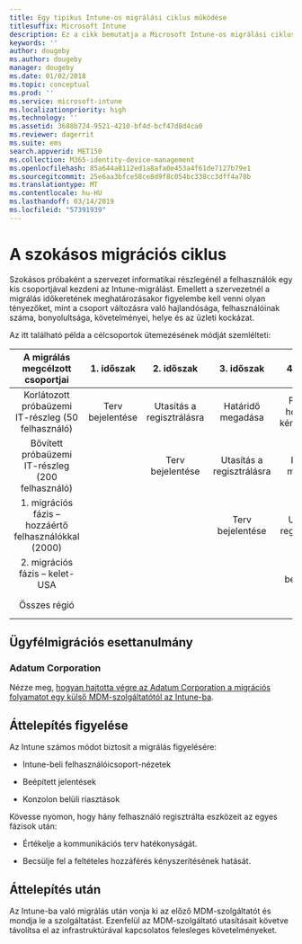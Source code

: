 ```yaml
---
title: Egy tipikus Intune-os migrálási ciklus működése
titlesuffix: Microsoft Intune
description: Ez a cikk bemutatja a Microsoft Intune-os migrálási ciklusok működését, és példákkal szemlélteti, hogy miként kezelheti azokat.
keywords: ''
author: dougeby
ms.author: dougeby
manager: dougeby
ms.date: 01/02/2018
ms.topic: conceptual
ms.prod: ''
ms.service: microsoft-intune
ms.localizationpriority: high
ms.technology: ''
ms.assetid: 3688b724-9521-4210-bf4d-bcf47d8d4ca0
ms.reviewer: dagerrit
ms.suite: ems
search.appverid: MET150
ms.collection: M365-identity-device-management
ms.openlocfilehash: 85a644a8112ed1a8afa0e453a4f61de7127b79e1
ms.sourcegitcommit: 25e6aa3bfce58ce8d9f8c054bc338cc3dff4a78b
ms.translationtype: MT
ms.contentlocale: hu-HU
ms.lasthandoff: 03/14/2019
ms.locfileid: "57391939"
---
```

# <a name="typical-migration-cycle"></a>A szokásos migrációs ciklus

Szokásos próbaként a szervezet informatikai részlegénél a felhasználók egy kis csoportjával kezdeni az Intune-migrálást. Emellett a szervezetnél a migrálás időkeretének meghatározásakor figyelembe kell venni olyan tényezőket, mint a csoport változásra való hajlandósága, felhasználóinak száma, bonyolultsága, követelményei, helye és az üzleti kockázat.

Az itt található példa a célcsoportok ütemezésének módját szemlélteti:

  | **A migrálás megcélzott csoportjai** | **1. időszak** | **2. időszak** | **3. időszak** | **4. időszak** | **...**
|:---:|:---:|:---:|:---:|:---:|:---:|
| Korlátozott próbaüzemi IT-részleg (50 felhasználó) | Terv bejelentése | Utasítás a regisztrálásra | Határidő megadása | Feltételes hozzáférés kényszerítése |  |                                                        
| Bővített próbaüzemi IT-részleg (200 felhasználó) |  | Terv bejelentése | Utasítás a regisztrálásra | Határidő megadása | Feltételes hozzáférés kényszerítése |
| 1. migrációs fázis – hozzáértő felhasználókkal (2000) |  |  | Terv bejelentése | Utasítás a regisztrálásra | Határidő megadása |
| 2. migrációs fázis – kelet-USA |  |  |  | Terv bejelentése | Utasítás a regisztrálásra |
| Összes régió |  |  |  |  | Terv bejelentése |

## <a name="customer-migration-case-study"></a>Ügyfélmigrációs esettanulmány

### <a name="adatum-corporation"></a>Adatum Corporation

Nézze meg, [hogyan hajtotta végre az Adatum Corporation a migrációs folyamatot egy külső MDM-szolgáltatótól az Intune-ba](https://gallery.technet.microsoft.com/Intune-migration-guide-893a95e3?redir=0).

## <a name="monitoring-migration"></a>Áttelepítés figyelése

Az Intune számos módot biztosít a migrálás figyelésére:

* Intune-beli felhasználóicsoport-nézetek

* Beépített jelentések

* Konzolon belüli riasztások

Kövesse nyomon, hogy hány felhasználó regisztrálta eszközeit az egyes fázisok után:

-   Értékelje a kommunikációs terv hatékonyságát.

-   Becsülje fel a feltételes hozzáférés kényszerítésének hatását.


## <a name="post-migration"></a>Áttelepítés után

Az Intune-ba való migrálás után vonja ki az előző MDM-szolgáltatót és mondja le a szolgáltatást. Ezenfelül az MDM-szolgáltató utasításait követve távolítsa el az infrastruktúrával kapcsolatos felesleges követelményeket.
